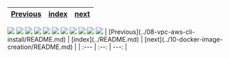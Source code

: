 | [Previous](../08-vpc-aws-cli-install/README.md) | [index](../README.md) | [next](../10-docker-image-creation/README.md) |
| :--- | :--: | ---: |
<img src="09-registry-00.png"/>
<img src="09-registry-01.png"/>
<img src="09-registry-02.png"/>
<img src="09-registry-03.png"/>
<img src="09-registry-04.png"/>
<img src="09-registry-05.png"/>
<img src="09-registry-06.png"/>
<img src="09-registry-07.png"/>
<img src="09-registry-08.png"/>
<img src="09-registry-09.png"/>
<img src="09-registry-10.png"/>
| [Previous](../08-vpc-aws-cli-install/README.md) | [index](../README.md) | [next](../10-docker-image-creation/README.md) |
| :--- | :--: | ---: |